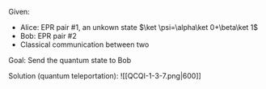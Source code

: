 Given:
* Alice: EPR pair #1, an unkown state $\ket \psi=\alpha\ket 0+\beta\ket 1$
* Bob: EPR pair #2
* Classical communication between two

Goal:
Send the quantum state to Bob

Solution (quantum teleportation):
![[QCQI-1-3-7.png|600]]

